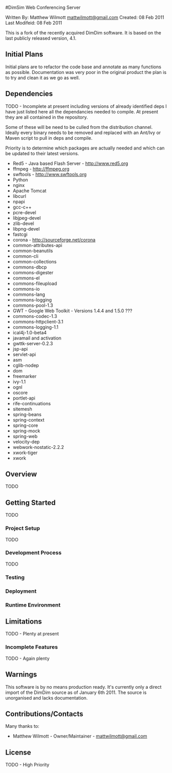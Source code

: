 #DimSim Web Conferencing Server

Written By: Matthew Wilmott mattwilmott@gmail.com
Created: 08 Feb 2011
Last Modifeid: 08 Feb 2011

This is a fork of the recently acquired DimDim software. It is based on the last
publicly released version, 4.1. 

## Initial Plans

Initial plans are to refactor the code base and annotate as many functions as
possible. Documentation was very poor in the original product the plan is to
try and clean it as we go as well.

  
## Dependencies

TODO - Incomplete at present including versions of already identified deps
I have just listed here all the dependancies needed to compile. At present
they are all contained in the repository. 

Some of these will be need to be culled from the distribution channel. Ideally
every binary needs to be removed and replaced with an Ant/Ivy or Maven script
to pull in deps and compile.

Priority is to determine which packages are actually needed and which can be
updated to their latest versions.

* Red5 - Java based Flash Server - http://www.red5.org
* ffmpeg - http://ffmpeg.org
* swftools - http://www.swftools.org
* Python
* nginx
* Apache Tomcat
* libcurl
* npapi
* gcc-c++
* pcre-devel
* libjpeg-devel
* zlib-devel
* libpng-devel
* fastcgi
* corona - http://sourceforge.net/corona
* common-attributes-api
* common-beanutils
* common-cli
* common-collections
* commons-dbcp
* commons-digester
* commons-el
* commons-fileupload
* commons-io
* commons-lang
* commons-logging
* commons-pool-1.3
* GWT - Google Web Toolkit - Versions 1.4.4 and 1.5.0 ???
* commons-codec-1.3
* commons-httpclient-3.1
* commons-logging-1.1
* ical4j-1.0-beta4
* javamail and activation
* gwttk-server-0.2.3
* jsp-api
* servlet-api
* asm
* cglib-nodep
* dom
* freemarker
* ivy-1.1
* ognl
* oscore
* portlet-api
* rife-continuations
* sitemesh
* spring-beans
* spring-context
* spring-core
* spring-mock
* spring-web
* velocity-dep
* webwork-nostatic-2.2.2
* xwork-tiger
* xwork



## Overview
TODO




## Getting Started
TODO

### Project Setup
TODO

### Development Process
TODO

### Testing

### Deployment

### Runtime Environment

## Limitations
TODO - Plenty at present

### Incomplete Features
TODO - Again plenty

## Warnings
This software is by no means production ready. It's currently only a direct
import of the DimDim source as of January 6th 2011. The source is unorganised and
lacks documentation. 

## Contributions/Contacts
Many thanks to:

* Matthew Wilmott - Owner/Maintainer - mattwilmott@gmail.com

## License
TODO - High Priority

